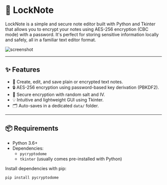 # 🔐 LockNote

LockNote is a simple and secure note editor built with Python and Tkinter that allows you to encrypt your notes using AES-256 encryption (CBC mode) with a password. It's perfect for storing sensitive information locally and safely, all in a familiar text editor format.

![screenshot](https://github.com/llc1234/LockNote/raw/main/screenshot.png) <!-- Optional: Replace with actual screenshot -->

---

## ✨ Features

- 📝 Create, edit, and save plain or encrypted text notes.
- 🔒 AES-256 encryption using password-based key derivation (PBKDF2).
- 🧂 Secure encryption with random salt and IV.
- 💡 Intuitive and lightweight GUI using Tkinter.
- 🗂️ Auto-saves in a dedicated `data/` folder.

---

## 📦 Requirements

- Python 3.6+
- Dependencies:
  - `pycryptodome`
  - `tkinter` (usually comes pre-installed with Python)

Install dependencies with pip:

```bash
pip install pycryptodome
